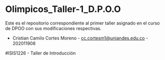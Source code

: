 # Olimpicos_Taller-1_D.P.O.O

Este es el repositorio correspondiente al primer taller asignado en el curso de DPOO con sus modificaciones respectivas.

* Cristian Camilo Cortes Moreno - cc.cortesm1@uniandes.edu.co - 202011908

#ISIS1226 - Taller de Introducción
